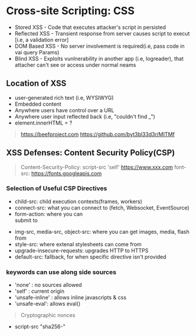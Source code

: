 # Cross-site Scripting: CSS

+ Stored XSS - Code that executes attacker's script in persisted
+ Reflected XSS - Transient response from server causes script to execut [i.e, a validation error]
+ DOM Based XSS - No server involvement is required(i.e, pass code in vai query Params)
+ Blind XSS - Exploits vunlnerability in another app (i.e, logreader), that attacher can't see or access under normal neams

## Location of XSS

+ user-generated rich text (i.e, WYSIWYG)
+ Embedded content
+ Anywhere users have control over a URL
+ Anywhere user input reflected back (i.e, "couldn't find _")
+ element.innerHTML = ?

> https://beefproject.com
> https://github.com/byt3bl33d3r/MITMf

## XSS Defenses: Content Security Policy(CSP)

> Content-Security-Policy: script-src 'self' https://www.xxx.com font-src: https://fonts.googleapis.com

### Selection of Useful CSP Directives

+ child-src: child execution contexts(frames, workers)
+ connect-src: what you can connect to (fetch, Websocket, EventSource)
+ form-action: where you can <form> submit to
+ img-src, media-src, object-src: where you can get images, media, flash from
+ style-src: where extenal stylesheets can come from
+ upgrade-insecure-requests: upgrades HTTP to HTTPS
+ default-src: fallback, for when specific directive isn't provided

### keywords can use along side sources

+ 'none' : no sources allowed
+ 'self' : current origin
+ 'unsafe-inline' : allows inline javascripts & css
+ 'unsafe-eval': allows eval()

> Cryptographic nonces
+ script-src "sha256-"


